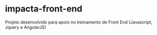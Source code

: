 # impacta-front-end
Projeto desenvolvido para apoio no treinamento de Front End (Javascript, Jquery e AngularJS)

